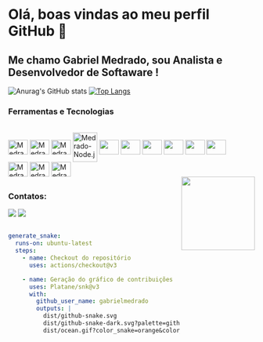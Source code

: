 # Olá, boas vindas ao meu perfil GitHub 👋

## Me chamo Gabriel Medrado, sou Analista e Desenvolvedor de Softaware !


![Anurag's GitHub stats](https://github-readme-stats.vercel.app/api?username=GabrielMedrado&show_icons=true&theme=radical)
[![Top Langs](https://github-readme-stats.vercel.app/api/top-langs/?username=GabrielMedrado&layout=compact)](https://github.com/anuraghazra/github-readme-stats)


  
### Ferramentas e Tecnologias 
<div style="display: inline_bloxk"> <br>
<img align="center" alt="Medrado-Js" height="30" width="40" src="https://cdn.jsdelivr.net/gh/devicons/devicon/icons/javascript/javascript-original.svg" />
<img align="center" alt="Medrado-Ts" height="30" width="40" src="https://cdn.jsdelivr.net/gh/devicons/devicon/icons/typescript/typescript-original.svg" />
<img align="center" alt="Medrado-GIT" height="30" width="40" src="https://cdn.jsdelivr.net/gh/devicons/devicon/icons/git/git-original.svg" />
<img align="center" alt="Medrado-Node.js" height="60" width="50" src="https://cdn.jsdelivr.net/gh/devicons/devicon/icons/nodejs/nodejs-original-wordmark.svg"/>
<img align="center" height="30" width="40" src="https://devicon-website.vercel.app/api/jest/plain.svg"></img>
<img align="center" height="30" width="40" src="https://devicon-website.vercel.app/api/postgresql/plain.svg"></img>  
<img align="center" height="30" width="40" src="https://devicon-website.vercel.app/api/solidity/original.svg"></img>
<img align="center" height="30" width="40" src="https://devicon-website.vercel.app/api/gitlab/original.svg"></img>
<img align="center" height="30" width="40" src="https://devicon-website.vercel.app/api/firebase/plain.svg"></img>
<img align="center" height="30" width="40" src="https://devicon-website.vercel.app/api/express/original.svg"></img>
  
</br>

<img align="center" alt="Medrado-React.js" height="30" width="40" src="https://cdn.jsdelivr.net/gh/devicons/devicon/icons/react/react-original.svg" />
<img align="center" alt="Medrado-HTML" height="30" width="40"  src="https://cdn.jsdelivr.net/gh/devicons/devicon/icons/html5/html5-original.svg" />
<img align="center" alt="Medrado-CSS" height="30" width="40"  src="https://cdn.jsdelivr.net/gh/devicons/devicon/icons/css3/css3-original.svg" />

</div>

<img align="right" type="img.jpg" height="150" width="150"  src="https://i.ibb.co/d5h99cV/octocat-1684782069013.png" />
          
 ##
 ### Contatos: 
<div>
<a href="https://www.linkedin.com/in/gabriel-medrado-551006221/" target="_blank"><img src="https://img.shields.io/badge/-LinkedIn-%230077B5?style=for-the-badge&logo=linkedin&logoColor=white" target="_blank"></a>
<a href ="mailto:medradoogabriel@gmail.com"><img src="https://img.shields.io/badge/Gmail-D14836?style=for-the-badge&logo=gmail&logoColor=white" target="_blank"></a>

</div>

##

```yaml
generate_snake:
  runs-on: ubuntu-latest
  steps:
    - name: Checkout do repositório
      uses: actions/checkout@v3

    - name: Geração do gráfico de contribuições
      uses: Platane/snk@v3
      with:
        github_user_name: gabrielmedrado
        outputs: |
          dist/github-snake.svg
          dist/github-snake-dark.svg?palette=github-dark
          dist/ocean.gif?color_snake=orange&color_dots=#bfd6f6,#8dbdff,#64a1f4,#4b91f1,#3c7dd9
``` 

       
